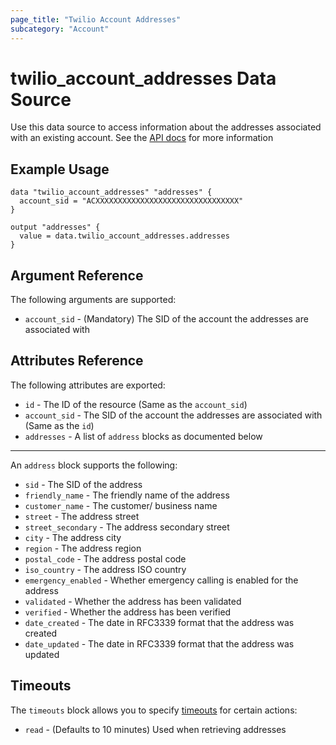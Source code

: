 ```yaml
---
page_title: "Twilio Account Addresses"
subcategory: "Account"
---
```


# twilio_account_addresses Data Source

Use this data source to access information about the addresses associated with an existing account. See the [API docs](https://www.twilio.com/docs/usage/api/address) for more information

## Example Usage

```hcl
data "twilio_account_addresses" "addresses" {
  account_sid = "ACXXXXXXXXXXXXXXXXXXXXXXXXXXXXXXXX"
}

output "addresses" {
  value = data.twilio_account_addresses.addresses
}
```

## Argument Reference

The following arguments are supported:

- `account_sid` - (Mandatory) The SID of the account the addresses are associated with

## Attributes Reference

The following attributes are exported:

- `id` - The ID of the resource (Same as the `account_sid`)
- `account_sid` - The SID of the account the addresses are associated with (Same as the `id`)
- `addresses` - A list of `address` blocks as documented below

---

An `address` block supports the following:

- `sid` - The SID of the address
- `friendly_name` - The friendly name of the address
- `customer_name` - The customer/ business name
- `street` - The address street
- `street_secondary` - The address secondary street
- `city` - The address city
- `region` - The address region
- `postal_code` - The address postal code
- `iso_country` - The address ISO country
- `emergency_enabled` - Whether emergency calling is enabled for the address
- `validated` - Whether the address has been validated
- `verified` - Whether the address has been verified
- `date_created` - The date in RFC3339 format that the address was created
- `date_updated` - The date in RFC3339 format that the address was updated

## Timeouts

The `timeouts` block allows you to specify [timeouts](https://www.terraform.io/docs/configuration/resources.html#timeouts) for certain actions:

- `read` - (Defaults to 10 minutes) Used when retrieving addresses
